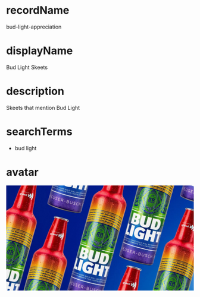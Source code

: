 
# recordName

bud-light-appreciation

# displayName

Bud Light Skeets

# description

Skeets that mention Bud Light

# searchTerms

- bud light

# avatar

![](budlight_bottles.jpg)
